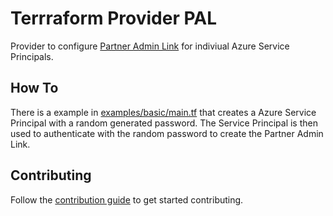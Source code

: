 # Terrraform Provider PAL
Provider to configure [Partner Admin Link](https://docs.microsoft.com/en-us/azure/cost-management-billing/manage/link-partner-id) for indiviual Azure Service Principals.

## How To
There is a example in [examples/basic/main.tf](./examples/basic/main.tf) that creates a Azure Service Principal with a random generated password.
The Service Principal is then used to authenticate with the random password to create the Partner Admin Link.

## Contributing
Follow the [contribution guide](./CONTRIBUTING.md) to get started contributing.
